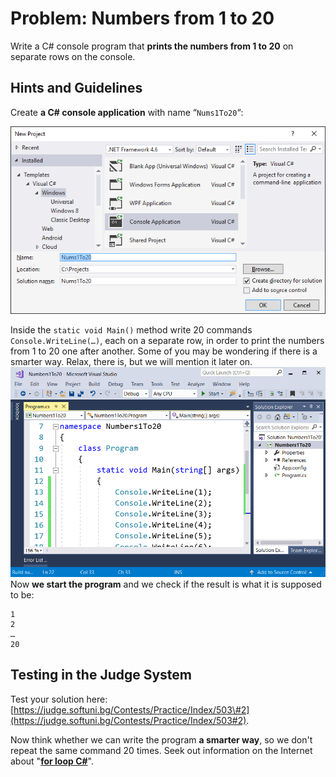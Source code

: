 # Problem: Numbers from 1 to 20

Write a C\# console program that **prints the numbers from 1 to 20** on separate rows on the console.

## Hints and Guidelines

Create **a C\# console application** with name “`Nums1To20`“:

![](/assets/chapter-1-images/03.Numbers-1-to-20-01.png)

Inside the `static void Main()` method write 20 commands `Console.WriteLine(…)`, each on a separate row, in order to print the numbers from 1 to 20 one after another. Some of you may be wondering if there is a smarter way. Relax, there is, but we will mention it later on.![](/assets/chapter-1-images/03.Numbers-1-to-20-02.png)Now **we start the program** and we check if the result is what it is supposed to be:

```
1
2
…
20
```

## Testing in the Judge System

Test your solution here: [https://judge.softuni.bg/Contests/Practice/Index/503\#2](https://judge.softuni.bg/Contests/Practice/Index/503#2).

Now think whether we can write the program **a smarter way**, so we don't repeat the same command 20 times. Seek out information on the Internet about "[**for loop C\#**](https://www.google.bg/search?q=for+loop+C%23&oq=for+loop+C%23)".

